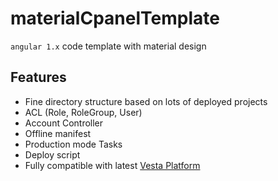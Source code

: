 # materialCpanelTemplate
`angular 1.x` code template with material design
 
 ## Features
 * Fine directory structure based on lots of deployed projects 
 * ACL (Role, RoleGroup, User)
 * Account Controller
 * Offline manifest
 * Production mode Tasks
 * Deploy script 
 * Fully compatible with latest [Vesta Platform](https://github.com/VestaRayanAfzar/vesta)